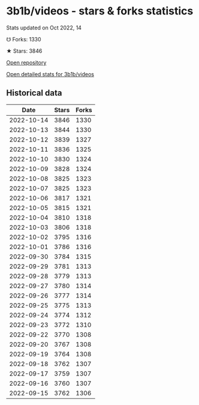 # 3b1b/videos - stars & forks statistics

Stats updated on Oct 2022, 14

☋ Forks: 1330

★ Stars: 3846

[Open repository](https://github.com/3b1b/videos)

[Open detailed stats for 3b1b/videos](https://reviewgithub.com/rep/3b1b/videos)

## Historical data
| Date | Stars | Forks |
|------|-------|-------|
| 2022-10-14 | 3846 | 1330 | 
| 2022-10-13 | 3844 | 1330 | 
| 2022-10-12 | 3839 | 1327 | 
| 2022-10-11 | 3836 | 1325 | 
| 2022-10-10 | 3830 | 1324 | 
| 2022-10-09 | 3828 | 1324 | 
| 2022-10-08 | 3825 | 1323 | 
| 2022-10-07 | 3825 | 1323 | 
| 2022-10-06 | 3817 | 1321 | 
| 2022-10-05 | 3815 | 1321 | 
| 2022-10-04 | 3810 | 1318 | 
| 2022-10-03 | 3806 | 1318 | 
| 2022-10-02 | 3795 | 1316 | 
| 2022-10-01 | 3786 | 1316 | 
| 2022-09-30 | 3784 | 1315 | 
| 2022-09-29 | 3781 | 1313 | 
| 2022-09-28 | 3779 | 1313 | 
| 2022-09-27 | 3780 | 1314 | 
| 2022-09-26 | 3777 | 1314 | 
| 2022-09-25 | 3775 | 1313 | 
| 2022-09-24 | 3774 | 1312 | 
| 2022-09-23 | 3772 | 1310 | 
| 2022-09-22 | 3770 | 1308 | 
| 2022-09-20 | 3767 | 1308 | 
| 2022-09-19 | 3764 | 1308 | 
| 2022-09-18 | 3762 | 1307 | 
| 2022-09-17 | 3759 | 1307 | 
| 2022-09-16 | 3760 | 1307 | 
| 2022-09-15 | 3762 | 1306 | 

